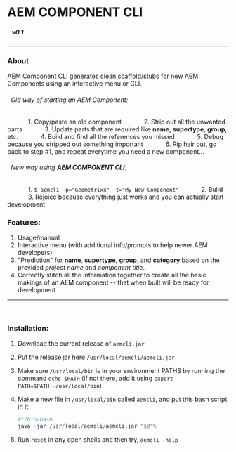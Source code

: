 # AEM COMPONENT CLI 
##### &nbsp;&nbsp;&nbsp;v0.1
-----

### About

AEM Component CLI generates clean scaffold/stubs for new AEM Components using an interactive menu or CLI.

###### &nbsp;&nbsp;Old way of starting an AEM Component:
&nbsp;&nbsp;&nbsp;&nbsp;&nbsp;&nbsp;&nbsp;&nbsp;&nbsp;&nbsp;&nbsp;&nbsp;1. Copy/paste an old component
&nbsp;&nbsp;&nbsp;&nbsp;&nbsp;&nbsp;&nbsp;&nbsp;&nbsp;&nbsp;&nbsp;&nbsp;2. Strip out all the unwanted parts
&nbsp;&nbsp;&nbsp;&nbsp;&nbsp;&nbsp;&nbsp;&nbsp;&nbsp;&nbsp;&nbsp;&nbsp;3. Update parts that are required like __name__, __supertype__, __group__, etc.
&nbsp;&nbsp;&nbsp;&nbsp;&nbsp;&nbsp;&nbsp;&nbsp;&nbsp;&nbsp;&nbsp;&nbsp;4. Build and find all the references you missed
&nbsp;&nbsp;&nbsp;&nbsp;&nbsp;&nbsp;&nbsp;&nbsp;&nbsp;&nbsp;&nbsp;&nbsp;5. Debug because you stripped out something important
&nbsp;&nbsp;&nbsp;&nbsp;&nbsp;&nbsp;&nbsp;&nbsp;&nbsp;&nbsp;&nbsp;&nbsp;6. Rip hair out, go back to step #1, and repeat everytime you need a new component...

###### &nbsp;&nbsp;New way using **AEM COMPONENT CLI**:
&nbsp;&nbsp;&nbsp;&nbsp;&nbsp;&nbsp;&nbsp;&nbsp;&nbsp;&nbsp;&nbsp;&nbsp;1. `$ aemcli -p="Geometrixx" -t="My New Component"`
&nbsp;&nbsp;&nbsp;&nbsp;&nbsp;&nbsp;&nbsp;&nbsp;&nbsp;&nbsp;&nbsp;&nbsp;2. Build
&nbsp;&nbsp;&nbsp;&nbsp;&nbsp;&nbsp;&nbsp;&nbsp;&nbsp;&nbsp;&nbsp;&nbsp;3. Rejoice because everything just works and you can actually start development

### Features:
1. Usage/manual
2. Interactive menu (with additional info/prompts to help newer AEM developers)
3. "Prediction" for __name__, __supertype__, __group__, and __category__ based on the provided _project name_ and _component title_.
4. Correctly stitch all the information together to create all the basic makings of an AEM component -- that when built will be ready for development
&nbsp;
-----
&nbsp;
### Installation:
1. Download the current release of `aemcli.jar`
2. Put the release jar here `/usr/local/aemcli/aemcli.jar`
3. Make sure `/usr/local/bin` is in your environment PATHS by running the command `echo $PATH` (if not there, add it using `export PATH=$PATH:~/usr/local/bin`)
4. Make a new file in `/usr/local/bin` called `aemcli`, and put this bash script in it:

    ```python
    #!/bin/bash
    java -jar /usr/local/aemcli/aemcli.jar "$@"%
    ```
5. Run `reset` in any open shells and then try, `aemcli -help`